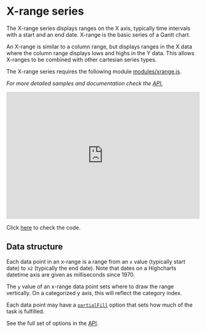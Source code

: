 X-range series
===

The X-range series displays ranges on the X axis, typically time intervals with a start and an end date. X-range is the basic series of a Gantt chart.

An X-range is similar to a column range, but displays ranges in the X data where the column range displays lows and highs in the Y data. This allows X-ranges to be combined with other cartesian series types.

The X-range series requires the following module [modules/xrange.js](https://code.highcharts.com/modules/xrange.js).

_For more detailed samples and documentation check the [API.](https://api.highcharts.com/highcharts/plotOptions.xrange)_

<iframe style="width: 100%; height: 332px; border: none;" src=https://www.highcharts.com/samples/embed/highcharts/demo/x-range allow="fullscreen"></iframe>

Click [here](https://jsfiddle.net/gh/get/library/pure/highcharts/highcharts/tree/master/samples/highcharts/css/x-range/) to check the code.

Data structure
--------------

Each data point in an x-range is a range from an `x` value (typically start date) to `x2` (typically the end date). Note that dates on a Highcharts datetime axis are given as milliseconds since 1970.

The `y` value of an x-range data point sets where to draw the range vertically. On a categorized y axis, this will reflect the category index.

Each data point may have a [`partialFill`](https://api.highcharts.com/highcharts/series.xrange.data.partialFill) option that sets how much of the task is fulfilled.

See the full set of options in the [API](https://api.highcharts.com/highcharts/plotOptions.xrange).
